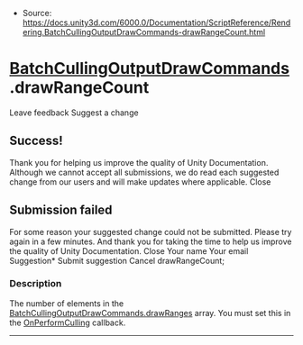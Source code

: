 * Source: https://docs.unity3d.com/6000.0/Documentation/ScriptReference/Rendering.BatchCullingOutputDrawCommands-drawRangeCount.html

#  [BatchCullingOutputDrawCommands](https://docs.unity3d.com/6000.0/Documentation/ScriptReference/Rendering.BatchCullingOutputDrawCommands.html).drawRangeCount
Leave feedback
Suggest a change
## Success!
Thank you for helping us improve the quality of Unity Documentation. Although we cannot accept all submissions, we do read each suggested change from our users and will make updates where applicable.
Close
## Submission failed
For some reason your suggested change could not be submitted. Please <a>try again</a> in a few minutes. And thank you for taking the time to help us improve the quality of Unity Documentation.
Close
Your name Your email Suggestion* Submit suggestion
Cancel
drawRangeCount; 
### Description
The number of elements in the [BatchCullingOutputDrawCommands.drawRanges](https://docs.unity3d.com/6000.0/Documentation/ScriptReference/Rendering.BatchCullingOutputDrawCommands-drawRanges.html) array.
You must set this in the [OnPerformCulling](https://docs.unity3d.com/6000.0/Documentation/ScriptReference/Rendering.BatchRendererGroup.OnPerformCulling.html) callback.
* * *
